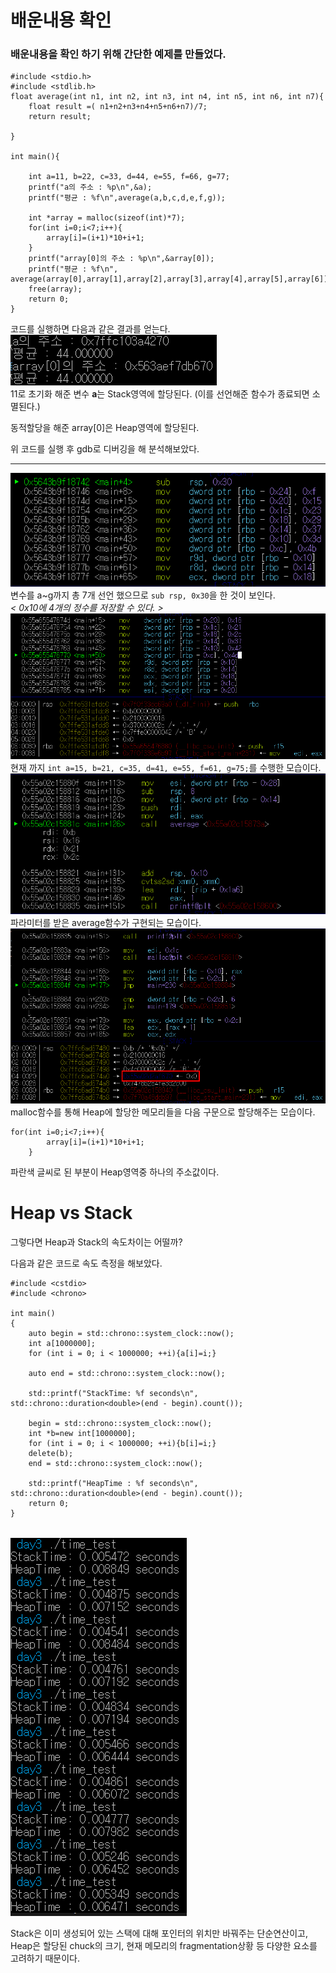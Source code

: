 # 배운내용 확인

### 배운내용을 확인 하기 위해 간단한 예제를 만들었다.

```
#include <stdio.h>
#include <stdlib.h>
float average(int n1, int n2, int n3, int n4, int n5, int n6, int n7){
    float result =( n1+n2+n3+n4+n5+n6+n7)/7;
    return result;

}

int main(){

    int a=11, b=22, c=33, d=44, e=55, f=66, g=77;
    printf("a의 주소 : %p\n",&a);
    printf("평균 : %f\n",average(a,b,c,d,e,f,g));

    int *array = malloc(sizeof(int)*7);
    for(int i=0;i<7;i++){
        array[i]=(i+1)*10+i+1;
    }
    printf("array[0]의 주소 : %p\n",&array[0]);
    printf("평균 : %f\n", average(array[0],array[1],array[2],array[3],array[4],array[5],array[6]));
    free(array);
    return 0;
}
```
코드를 실행하면 다음과 같은 결과를 얻는다.
<br><img src="../image/HW_3/c3.png"><br>
11로 초기화 해준 변수 **a**는 Stack영역에 할당된다. (이를 선언해준 함수가 종료되면 소멸된다.)

동적할당을 해준 array[0]은 Heap영역에 할당된다.

위 코드를 실행 후 gdb로 디버깅을 해 분석해보았다.<br>
***
<img src="../image/HW_3/c1.png"><br>
변수를 a~g까지 총 7개 선언 했으므로 `sub rsp, 0x30`을 한 것이 보인다.<br>*< 0x10에 4개의 정수를 저장할 수 있다. >*
<br><img src="../image/HW_3/c2.png"><br>
현재 까지 `int a=15, b=21, c=35, d=41, e=55, f=61, g=75;`를 수행한 모습이다.
<br><img src="../image/HW_3/c4.png"><br>
파라미터를 받은 average함수가 구현되는 모습이다.
<br><img src="../image/HW_3/c5.png"><br>
malloc함수를 통해 Heap에 할당한 메모리들을 다음 구문으로 할당해주는 모습이다.


```
for(int i=0;i<7;i++){
        array[i]=(i+1)*10+i+1;
    }
```
파란색 글씨로 된 부분이 Heap영역중 하나의 주소값이다.

# Heap vs Stack
그렇다면 Heap과 Stack의 속도차이는 어떨까?

다음과 같은 코드로 속도 측정을 해보았다. 
```
#include <cstdio>
#include <chrono>

int main()
{
    auto begin = std::chrono::system_clock::now();
    int a[1000000];
    for (int i = 0; i < 1000000; ++i){a[i]=i;}

    auto end = std::chrono::system_clock::now();

    std::printf("StackTime: %f seconds\n", std::chrono::duration<double>(end - begin).count());

    begin = std::chrono::system_clock::now();
    int *b=new int[1000000];
    for (int i = 0; i < 1000000; ++i){b[i]=i;}
    delete(b);
    end = std::chrono::system_clock::now();

    std::printf("HeapTime : %f seconds\n", std::chrono::duration<double>(end - begin).count());
    return 0;
}
```
<br><img src="../image/HW_3/c6.png"><br>



Stack은 이미 생성되어 있는 스택에 대해 포인터의 위치만 바꿔주는 단순연산이고, Heap은 할당된 chuck의 크기, 현재 메모리의 fragmentation상황 등 다양한 요소를 고려하기 때문이다.

 

